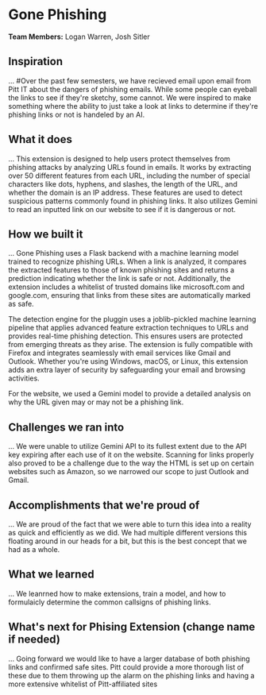 # Gone Phishing
**Team Members:** Logan Warren, Josh Sitler

## Inspiration
...
#Over the past few semesters, we have recieved email upon email from Pitt IT about the dangers of phishing emails.  While some people can eyeball the links to see if they're sketchy, some cannot.  We were inspired to make something where the ability to just take a look at links to determine if they're phishing links or not is handeled by an AI.

## What it does
...
This extension is designed to help users protect themselves from phishing attacks by analyzing URLs found in emails. It works by extracting over 50 different features from each URL, including the number of special characters like dots, hyphens, and slashes, the length of the URL, and whether the domain is an IP address. These features are used to detect suspicious patterns commonly found in phishing links.  It also utilizes Gemini to read an inputted link on our website to see if it is dangerous or not.

## How we built it
...
Gone Phishing uses a Flask backend with a machine learning model trained to recognize phishing URLs. When a link is analyzed, it compares the extracted features to those of known phishing sites and returns a prediction indicating whether the link is safe or not. Additionally, the extension includes a whitelist of trusted domains like microsoft.com and google.com, ensuring that links from these sites are automatically marked as safe.

The detection engine for the pluggin uses a joblib-pickled machine learning pipeline that applies advanced feature extraction techniques to URLs and provides real-time phishing detection. This ensures users are protected from emerging threats as they arise. The extension is fully compatible with Firefox and integrates seamlessly with email services like Gmail and Outlook. Whether you're using Windows, macOS, or Linux, this extension adds an extra layer of security by safeguarding your email and browsing activities.

For the website, we used a Gemini model to provide a detailed analysis on why the URL given may or may not be a phishing link.

## Challenges we ran into
...
We were unable to utilize Gemini API to its fullest extent due to the API key expiring after each use of it on the website.  Scanning for links properly also proved to be a challenge due to the way the HTML is set up on certain websites such as Amazon, so we narrowed our scope to just Outlook and Gmail.

## Accomplishments that we're proud of
...
We are proud of the fact that we were able to turn this idea into a reality as quick and efficiently as we did.  We had multiple different versions this floating around in our heads for a bit, but this is the best concept that we had as a whole.  

## What we learned
...
We leanrned how to make extensions, train a model, and how to formulaicly determine the common callsigns of phishing links.

## What's next for Phising Extension (change name if needed)
...
Going forward we would like to have a larger database of both phishing links and confirmed safe sites.  Pitt could provide a more thorough list of these due to them throwing up the alarm on the phishing links and having a more extensive whitelist of Pitt-affiliated sites
